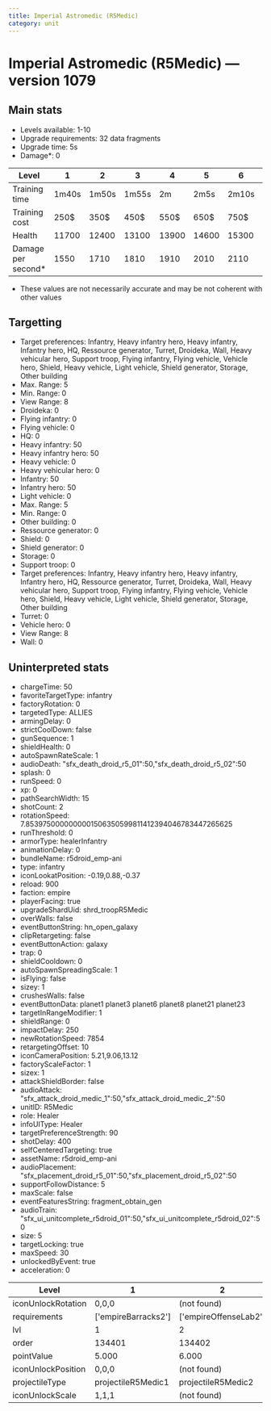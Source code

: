 ```yaml
---
title: Imperial Astromedic (R5Medic)
category: unit
---
```


# Imperial Astromedic (R5Medic) — version 1079

## Main stats

  * Levels available: 1-10
  * Upgrade requirements: 32 data fragments
  * Upgrade time: 5s
  * Damage*: 0

|Level             |1    |2    |3    |4    |5    |6    |7    |8    |9    |10   |
|------------------|-----|-----|-----|-----|-----|-----|-----|-----|-----|-----|
|Training time     |1m40s|1m50s|1m55s|2m   |2m5s |2m10s|2m15s|2m20s|2m25s|2m30s|
|Training cost     |250$ |350$ |450$ |550$ |650$ |750$ |850$ |1000$|1050$|1150$|
|Health            |11700|12400|13100|13900|14600|15300|16000|16800|18100|19500|
|Damage per second*|1550 |1710 |1810 |1910 |2010 |2110 |2210 |2310 |2490 |2690 |

* These values are not necessarily accurate and may be not coherent with other values

## Targetting

  * Target preferences: Infantry, Heavy infantry hero, Heavy infantry, Infantry hero, HQ, Ressource generator, Turret, Droideka, Wall, Heavy vehicular hero, Support troop, Flying infantry, Flying vehicle, Vehicle hero, Shield, Heavy vehicle, Light vehicle, Shield generator, Storage, Other building
  * Max. Range: 5
  * Min. Range: 0
  * View Range: 8
  * Droideka: 0
  * Flying infantry: 0
  * Flying vehicle: 0
  * HQ: 0
  * Heavy infantry: 50
  * Heavy infantry hero: 50
  * Heavy vehicle: 0
  * Heavy vehicular hero: 0
  * Infantry: 50
  * Infantry hero: 50
  * Light vehicle: 0
  * Max. Range: 5
  * Min. Range: 0
  * Other building: 0
  * Ressource generator: 0
  * Shield: 0
  * Shield generator: 0
  * Storage: 0
  * Support troop: 0
  * Target preferences: Infantry, Heavy infantry hero, Heavy infantry, Infantry hero, HQ, Ressource generator, Turret, Droideka, Wall, Heavy vehicular hero, Support troop, Flying infantry, Flying vehicle, Vehicle hero, Shield, Heavy vehicle, Light vehicle, Shield generator, Storage, Other building
  * Turret: 0
  * Vehicle hero: 0
  * View Range: 8
  * Wall: 0

## Uninterpreted stats

  * chargeTime: 50
  * favoriteTargetType: infantry
  * factoryRotation: 0
  * targetedType: ALLIES
  * armingDelay: 0
  * strictCoolDown: false
  * gunSequence: 1
  * shieldHealth: 0
  * autoSpawnRateScale: 1
  * audioDeath: "sfx_death_droid_r5_01":50,"sfx_death_droid_r5_02":50
  * splash: 0
  * runSpeed: 0
  * xp: 0
  * pathSearchWidth: 15
  * shotCount: 2
  * rotationSpeed: 7.8539750000000001506350599811412394046783447265625
  * runThreshold: 0
  * armorType: healerInfantry
  * animationDelay: 0
  * bundleName: r5droid_emp-ani
  * type: infantry
  * iconLookatPosition: -0.19,0.88,-0.37
  * reload: 900
  * faction: empire
  * playerFacing: true
  * upgradeShardUid: shrd_troopR5Medic
  * overWalls: false
  * eventButtonString: hn_open_galaxy
  * clipRetargeting: false
  * eventButtonAction: galaxy
  * trap: 0
  * shieldCooldown: 0
  * autoSpawnSpreadingScale: 1
  * isFlying: false
  * sizey: 1
  * crushesWalls: false
  * eventButtonData: planet1 planet3 planet6 planet8 planet21 planet23
  * targetInRangeModifier: 1
  * shieldRange: 0
  * impactDelay: 250
  * newRotationSpeed: 7854
  * retargetingOffset: 10
  * iconCameraPosition: 5.21,9.06,13.12
  * factoryScaleFactor: 1
  * sizex: 1
  * attackShieldBorder: false
  * audioAttack: "sfx_attack_droid_medic_1":50,"sfx_attack_droid_medic_2":50
  * unitID: R5Medic
  * role: Healer
  * infoUIType: Healer
  * targetPreferenceStrength: 90
  * shotDelay: 400
  * selfCenteredTargeting: true
  * assetName: r5droid_emp-ani
  * audioPlacement: "sfx_placement_droid_r5_01":50,"sfx_placement_droid_r5_02":50
  * supportFollowDistance: 5
  * maxScale: false
  * eventFeaturesString: fragment_obtain_gen
  * audioTrain: "sfx_ui_unitcomplete_r5droid_01":50,"sfx_ui_unitcomplete_r5droid_02":50
  * size: 5
  * targetLocking: true
  * maxSpeed: 30
  * unlockedByEvent: true
  * acceleration: 0

|Level             |1                  |2                    |3                    |4                    |5                    |6                    |7                    |8                    |9                    |10                    |
|------------------|-------------------|---------------------|---------------------|---------------------|---------------------|---------------------|---------------------|---------------------|---------------------|----------------------|
|iconUnlockRotation|0,0,0              |(not found)          |(not found)          |(not found)          |(not found)          |(not found)          |(not found)          |(not found)          |(not found)          |(not found)           |
|requirements      |['empireBarracks2']|['empireOffenseLab2']|['empireOffenseLab3']|['empireOffenseLab4']|['empireOffenseLab5']|['empireOffenseLab6']|['empireOffenseLab7']|['empireOffenseLab8']|['empireOffenseLab9']|['empireOffenseLab10']|
|lvl               |1                  |2                    |3                    |4                    |5                    |6                    |7                    |8                    |9                    |10                    |
|order             |134401             |134402               |134403               |134404               |134405               |134406               |134407               |134408               |134409               |134410                |
|pointValue        |5.000              |6.000                |7.000                |8.000                |9.000                |10.000               |11.000               |12.000               |13.000               |15.000                |
|iconUnlockPosition|0,0,0              |(not found)          |(not found)          |(not found)          |(not found)          |(not found)          |(not found)          |(not found)          |(not found)          |(not found)           |
|projectileType    |projectileR5Medic1 |projectileR5Medic2   |projectileR5Medic3   |projectileR5Medic4   |projectileR5Medic5   |projectileR5Medic6   |projectileR5Medic7   |projectileR5Medic8   |projectileR5Medic9   |projectileR5Medic10   |
|iconUnlockScale   |1,1,1              |(not found)          |(not found)          |(not found)          |(not found)          |(not found)          |(not found)          |(not found)          |(not found)          |(not found)           |


